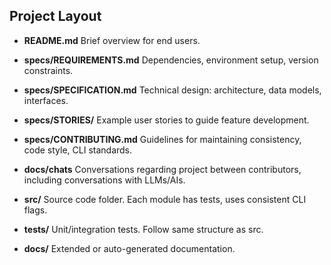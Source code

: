 ## Project Layout

* **README.md**
  Brief overview for end users.

* **specs/REQUIREMENTS.md**
  Dependencies, environment setup, version constraints.

* **specs/SPECIFICATION.md**
  Technical design: architecture, data models, interfaces.

* **specs/STORIES/**
  Example user stories to guide feature development.

* **specs/CONTRIBUTING.md**
  Guidelines for maintaining consistency, code style, CLI standards.

* **docs/chats**
  Conversations regarding project between contributors, including conversations with LLMs/AIs.

* **src/**
  Source code folder. Each module has tests, uses consistent CLI
  flags.

* **tests/**
  Unit/integration tests. Follow same structure as src.

* **docs/**
  Extended or auto-generated documentation.
